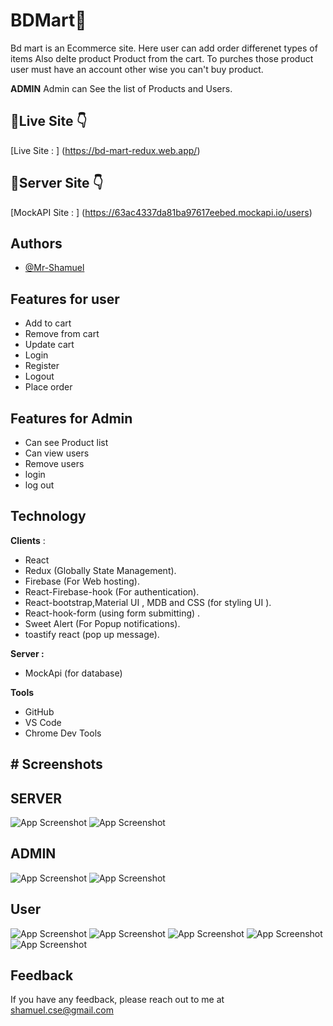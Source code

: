 
# BDMart🛒

Bd mart is an Ecommerce site. Here user can add order differenet types of items Also delte product Product from the cart. To purches those product user must have an account other wise you can't buy product. 

**ADMIN** 
Admin can See the list of Products and Users. 


## 🔗Live Site 👇  
[Live Site : ] (https://bd-mart-redux.web.app/)

 ## 🔗Server Site 👇  
[MockAPI Site : ] (https://63ac4337da81ba97617eebed.mockapi.io/users)


## Authors

- [@Mr-Shamuel](https://github.com/Mr-Shamuel)


## Features for user

- Add to cart
- Remove from cart
- Update cart
- Login 
- Register
- Logout
- Place order

## Features for Admin
- Can see Product list
- Can view users
- Remove users 
- login 
- log out
## Technology 
**Clients** :
- React
- Redux (Globally State Management).
- Firebase (For Web hosting).
- React-Firebase-hook (For authentication).
- React-bootstrap,Material UI ,  MDB and CSS (for styling UI ).
- React-hook-form (using form submitting) .
- Sweet Alert (For Popup notifications).
- toastify react (pop up message).

**Server :**
- MockApi (for database)

**Tools**
- GitHub
- VS Code
- Chrome Dev Tools

 
**# Screenshots**
-

**SERVER**
-
![App Screenshot](https://i.ibb.co/Wfv7hJz/firebase.png)
![App Screenshot](https://i.ibb.co/yQP06Rw/mockapi.png)

**ADMIN**
-
![App Screenshot](https://i.ibb.co/LkrHN9p/users.png)
![App Screenshot](https://i.ibb.co/nzqbSXJ/products.png)

**User**
-
![App Screenshot](https://i.ibb.co/6Rwxdvj/landing-page.png)
![App Screenshot](https://i.ibb.co/6Ys4ZM6/cartpage.png)
![App Screenshot](https://i.ibb.co/Q6M4rQ7/shipping-page.png)
![App Screenshot](https://i.ibb.co/bskCs10/login.png)
![App Screenshot](https://i.ibb.co/0QWbQJL/register.png)








## Feedback

If you have any feedback, please reach out to me at shamuel.cse@gmail.com

